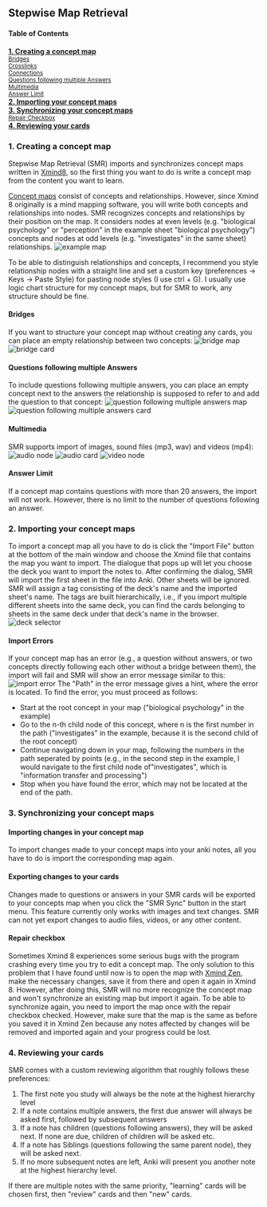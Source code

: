 ## Stepwise Map Retrieval

#### Table of Contents  
**[1. Creating a concept map](https://github.com/Humorloos/SMR#1-creating-a-concept-map)** <br>
<sup>
[Bridges](https://github.com/Humorloos/SMR#bridges)<br>
[Crosslinks](https://github.com/Humorloos/SMR#crosslinks)<br>
[Connections](https://github.com/Humorloos/SMR#connections)<br>
[Questions following multiple Answers](https://github.com/Humorloos/SMR#questions-following-multiple-answers)<br>
[Multimedia](https://github.com/Humorloos/SMR#multimedia)<br>
[Answer Limit](https://github.com/Humorloos/SMR#answer-limit)<br>
</sup>
**[2. Importing your concept maps](https://github.com/Humorloos/SMR#2-importing-your-concept-maps)**<br>
**[3. Synchronizing your concept maps](https://github.com/Humorloos/SMR#3-synchronizing-your-concept-maps)**<br>
<sup>
[Repair Checkbox](https://github.com/Humorloos/SMR#repair-checkbox)<br>
</sup>
**[4. Reviewing your cards](https://github.com/Humorloos/SMR#4-reviewing-your-cards)**

### 1. Creating a concept map
Stepwise Map Retrieval (SMR) imports and synchronizes concept maps written in [Xmind8](https://www.xmind.net/download/xmind8), so the first thing you want to do is write a concept map from the content you want to learn.

[Concept maps](https://en.wikipedia.org/wiki/Concept_map) consist of concepts and relationships. 
However, since Xmind 8 originally is a mind mapping software, you will write both concepts and relationships into nodes. 
SMR recognizes concepts and relationships by their position on the map.
It considers nodes at even levels (e.g. "biological psychology" or "perception" in the example sheet "biological psychology") concepts and nodes at odd levels (e.g. "investigates" in the same sheet) relationships.
![example map](screenshots/example.png)

To be able to distinguish relationships and concepts, I recommend you style relationship nodes with a straight line and set a custom key (preferences -> Keys -> Paste Style) for pasting node styles (I use ctrl + G). 
I usually use logic chart structure for my concept maps, but for SMR to work, any structure should be fine.

#### Bridges
If you want to structure your concept map without creating any cards, you can place an empty relationship between two concepts:
![bridge map](screenshots/bridge.png)
![bridge card](screenshots/bridge_card.png)

#### Questions following multiple Answers
To include questions following multiple answers, you can place an empty concept next to the answers the relationship is supposed to refer to and add the question to that concept:
![question following multiple answers map](screenshots/mult.png)
![question following multiple answers card](screenshots/mult_card.png)

#### Multimedia
SMR supports import of images, sound files (mp3, wav) and videos (mp4):
![audio node](screenshots/audio.png)
![audio card](screenshots/audio_card.png)
![video node](screenshots/video.png)

#### Answer Limit
If a concept map contains questions with more than 20 answers, the import will not work. However, there is no limit to the number of questions following an answer.

### 2. Importing your concept maps
To import a concept map all you have to do is click the "Import File" button at the bottom of the main window and choose the Xmind file that contains the map you want to import.
The dialogue that pops up will let you choose the deck you want to import the notes to.
After confirming the dialog, SMR will import the first sheet in the file into Anki.
Other sheets will be ignored.
SMR will assign a tag consisting of the deck's name and the imported sheet's name.
The tags are built hierarchically, i.e., if you import multiple different sheets into the same deck, you can find the cards belonging to sheets in the same deck under that deck's name in the browser.
![deck selector](screenshots/deckselector.png)

#### Import Errors
If your concept map has an error (e.g., a question without answers, or two concepts directly following each other without a bridge between them), the import will fail and SMR will show an error message similar to this:
![import error](screenshots/missing_answers.png)
The "Path" in the error message gives a hint, where the error is located.
To find the error, you must proceed as follows:
- Start at the root concept in your map ("biological psychology" in the example)
- Go to the n-th child node of this concept, where n is the first number in the path ("investigates" in the example, because it is the second child of the root concept)
- Continue navigating down in your map, following the numbers in the path seperated by points (e.g., in the second step in the example, I would navigate to the first child node of"investigates", which is "information transfer and processing")
- Stop when you have found the error, which may not be located at the end of the path.

### 3. Synchronizing your concept maps

#### Importing changes in your concept map
To import changes made to your concept maps into your anki notes, all you have to do is import the corresponding map again.

#### Exporting changes to your cards
Changes made to questions or answers in your SMR cards will be exported to your concepts map when you click the "SMR Sync" button in the start menu. 
This feature currently only works with images and text changes. 
SMR can not yet export changes to audio files, videos, or any other content. 

#### Repair checkbox
Sometimes Xmind 8 experiences some serious bugs with the program crashing every time you try to edit a concept map.
The only solution to this problem that I have found until now is to open the map with [Xmind Zen](https://www.xmind.net/download/), make the necessary changes, save it from there and open it again in Xmind 8.
However, after doing this, SMR will no more recognize the concept map and won't synchronize an existing map but import it again. 
To be able to synchronize again, you need to import the map once with the repair checkbox checked. 
However, make sure that the map is the same as before you saved it in Xmind Zen because any notes affected by changes will be removed and imported again and your progress could be lost.

### 4. Reviewing your cards
SMR comes with a custom reviewing algorithm that roughly follows these preferences:
1. The first note you study will always be the note at the highest hierarchy level
2. If a note contains multiple answers, the first due answer will always be asked first, followed by subsequent answers
3. If a note has children (questions following answers), they will be asked next. If none are due, children of children will be asked etc.
4. If a note has Siblings (questions following the same parent node), they will be asked next.
5. If no more subsequent notes are left, Anki will present you another note at the highest hierarchy level.

If there are multiple notes with the same priority, "learning" cards will be chosen first, then "review" cards and then "new" cards.
